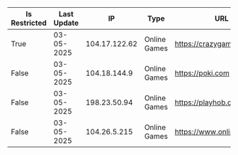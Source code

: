 Is Restricted|Last Update|IP|Type|URL
-|-|-|-|-
True  | 03-05-2025 | 104.17.122.62   | Online Games | https://crazygames.com
False | 03-05-2025 | 104.18.144.9    | Online Games | https://poki.com
False | 03-05-2025 | 198.23.50.94    | Online Games | https://playhob.com
False | 03-05-2025 | 104.26.5.215    | Online Games | https://www.onlinegames.io
